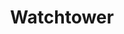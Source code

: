 ---
layout: ../../layouts/ShopLayout.astro
title: 'Watchtower'
description: 'Watchtower der Hooded Lanterns'
columnStart: 31
columnEnd: 36
rowStart: 7
rowEnd: 13
---